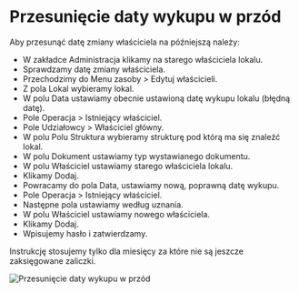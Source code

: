 # Przesunięcie daty wykupu w przód

Aby przesunąć datę zmiany właściciela na późniejszą należy:

- W zakładce Administracja klikamy na starego właściciela lokalu.
- Sprawdzamy datę zmiany właściciela.
- Przechodzimy do Menu zasoby > Edytuj właścicieli.
- Z pola Lokal wybieramy lokal.
- W polu Data ustawiamy obecnie ustawioną datę wykupu lokalu (błędną datę).
- Pole Operacja > Istniejący właściciel.
- Pole Udziałowcy > Właściciel główny.
- W polu Polu Struktura wybieramy strukturę pod którą ma się znaleźć lokal.
- W polu Dokument ustawiamy typ wystawianego dokumentu.
- W polu Właściciel ustawiamy starego właściciela lokalu.
- Klikamy Dodaj.
- Powracamy do pola Data, ustawiamy nową, poprawną datę wykupu.
- Pole Operacja > Istniejący właściciel.
- Następne pola ustawiamy według uznania.
- W polu Właściciel ustawiamy nowego właściciela.
- Klikamy Dodaj.
- Wpisujemy hasło i zatwierdzamy.

Instrukcję stosujemy tylko dla miesięcy za które nie są jeszcze zaksięgowane zaliczki.

![Przesunięcie daty wykupu w przód](przesunieciedatywykupuwprzod.gif)